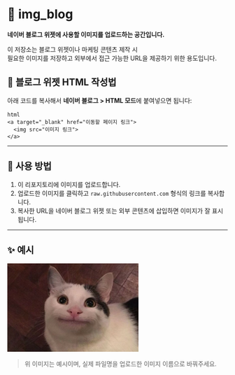 # 📸 img_blog

**네이버 블로그 위젯에 사용할 이미지를 업로드하는 공간입니다.**

이 저장소는 블로그 위젯이나 마케팅 콘텐츠 제작 시  
필요한 이미지를 저장하고 외부에서 접근 가능한 URL을 제공하기 위한 용도입니다.

## 🧾 블로그 위젯 HTML 작성법

아래 코드를 복사해서 **네이버 블로그 > HTML 모드**에 붙여넣으면 됩니다:

```
html
<a target="_blank" href="이동할 페이지 링크">
  <img src="이미지 링크">
</a>
```
---

## 🔧 사용 방법
1. 이 리포지토리에 이미지를 업로드합니다.
2. 업로드한 이미지를 클릭하고 `raw.githubusercontent.com` 형식의 링크를 복사합니다.
3. 복사한 URL을 네이버 블로그 위젯 또는 외부 콘텐츠에 삽입하면 이미지가 잘 표시됩니다.

---

## ✨ 예시
<img src="https://raw.githubusercontent.com/syeon00/img_blog/main/Ollie.jpg" width="300"/>

> 위 이미지는 예시이며, 실제 파일명을 업로드한 이미지 이름으로 바꿔주세요.
